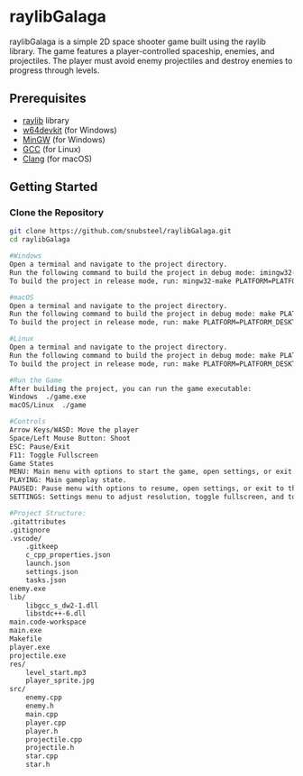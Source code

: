 # raylibGalaga

raylibGalaga is a simple 2D space shooter game built using the raylib library. The game features a player-controlled spaceship, enemies, and projectiles. The player must avoid enemy projectiles and destroy enemies to progress through levels.

## Prerequisites

- [raylib](https://www.raylib.com/) library
- [w64devkit](https://github.com/skeeto/w64devkit) (for Windows)
- [MinGW](http://www.mingw.org/) (for Windows)
- [GCC](https://gcc.gnu.org/) (for Linux)
- [Clang](https://clang.llvm.org/) (for macOS)

## Getting Started

### Clone the Repository

```sh
git clone https://github.com/snubsteel/raylibGalaga.git
cd raylibGalaga

#Windows
Open a terminal and navigate to the project directory.
Run the following command to build the project in debug mode: imingw32-make PLATFORM=PLATFORM_DESKTOP BUILD_MODE=DEBUG
To build the project in release mode, run: mingw32-make PLATFORM=PLATFORM_DESKTOP

#macOS
Open a terminal and navigate to the project directory.
Run the following command to build the project in debug mode: make PLATFORM=PLATFORM_DESKTOP BUILD_MODE=DEBUG
To build the project in release mode, run: make PLATFORM=PLATFORM_DESKTOP

#Linux
Open a terminal and navigate to the project directory.
Run the following command to build the project in debug mode: make PLATFORM=PLATFORM_DESKTOP BUILD_MODE=DEBUG
To build the project in release mode, run: make PLATFORM=PLATFORM_DESKTOP

#Run the Game
After building the project, you can run the game executable:
Windows  ./game.exe
macOS/Linux  ./game

#Controls
Arrow Keys/WASD: Move the player
Space/Left Mouse Button: Shoot
ESC: Pause/Exit
F11: Toggle Fullscreen
Game States
MENU: Main menu with options to start the game, open settings, or exit.
PLAYING: Main gameplay state.
PAUSED: Pause menu with options to resume, open settings, or exit to the main menu.
SETTINGS: Settings menu to adjust resolution, toggle fullscreen, and toggle borderless window.

#Project Structure:
.gitattributes
.gitignore
.vscode/
    .gitkeep
    c_cpp_properties.json
    launch.json
    settings.json
    tasks.json
enemy.exe
lib/
    libgcc_s_dw2-1.dll
    libstdc++-6.dll
main.code-workspace
main.exe
Makefile
player.exe
projectile.exe
res/
    level_start.mp3
    player_sprite.jpg
src/
    enemy.cpp
    enemy.h
    main.cpp
    player.cpp
    player.h
    projectile.cpp
    projectile.h
    star.cpp
    star.h